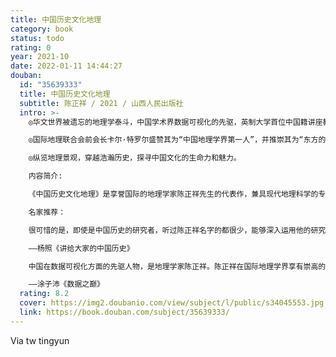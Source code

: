 ```yaml
---
title: 中国历史文化地理
category: book
status: todo
rating: 0
year: 2021-10
date: 2022-01-11 14:44:27
douban:
  id: "35639333"
  title: 中国历史文化地理
  subtitle: 陈正祥 / 2021 / 山西人民出版社
  intro: >-
    ◎华文世界被遗忘的地理学泰斗，中国学术界数据可视化的先驱，英制大学首位中国籍讲座教授

    ◎国际地理联合会前会长卡尔·特罗尔盛赞其为“中国地理学界第一人”，并推崇其为“东方的亚历山大·冯·洪堡”

    ◎纵览地理景观，穿越浩瀚历史，探寻中国文化的生命力和魅力。

    内容简介:

    《中国历史文化地理》是享誉国际的地理学家陈正祥先生的代表作，兼具现代地理科学的专业视角和宏阔的历史视野。作者学识广博，研究角度独特，重视从正史、方志、游记等各类传统典籍中汲取素材，纵论中国大地上的大江大河、名城古迹，展现了自然景观和文化景观的时代变迁及相互影响，以及其对中国文化精神特质的塑造。作者见识深邃，论证细密，并且非常重视数据的力量，不遗余力地制作了大量精致图表，化繁为简，堪称妙品。

    名家推荐：

    很可惜的是，即使是中国历史的研究者，听过陈正祥名字的都很少，能够深入运用他的研究成果的当然就更少了。这是被忽略、被遗忘的宝藏，我真的希望有更多人能知道，能珍惜，还能将之吸收并融入我们的中国历史知识系统中。

    ——杨照《讲给大家的中国历史》

    中国在数据可视化方面的先驱人物，是地理学家陈正祥。陈正祥在国际地理学界享有崇高的声誉……陈正祥认为，“有些长篇大论说不清楚的现象，用地图来表示却可一目了然”，这些思想，正是数据可视化的目的和精髓。直到今天，他的不少作品还被世界各国的专家视为精品，被称为数据可视化的经典之作。

    ——涂子沛《数据之巅》
  rating: 8.2
  cover: https://img2.doubanio.com/view/subject/l/public/s34045553.jpg
  link: https://book.douban.com/subject/35639333/
---
```


Via tw tingyun 